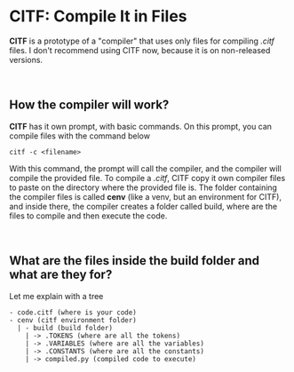 # CITF: Compile It in Files

**CITF** is a prototype of a "compiler" that uses only files for compiling *.citf* files. I don't recommend using CITF now, because it is on non-released versions.

<br>

## How the compiler will work?

**CITF** has it own prompt, with basic commands. On this prompt, you can compile files with the command below

```citf -c <filename>```

With this command, the prompt will call the compiler, and the compiler will compile the provided file. To compile a *.citf*, CITF copy it own compiler files to paste on the directory where the provided file is. The folder containing the compiler files is called **cenv** (like a venv, but an environment for CITF), and inside there, the compiler creates a folder called build, where are the files to compile and then execute the code.

<br>

## What are the files inside the **build** folder and what are they for?

Let me explain with a tree

```
- code.citf (where is your code)
- cenv (citf environment folder)
  | - build (build folder)
    | -> .TOKENS (where are all the tokens)
    | -> .VARIABLES (where are all the variables)
    | -> .CONSTANTS (where are all the constants)
    | -> compiled.py (compiled code to execute)
```